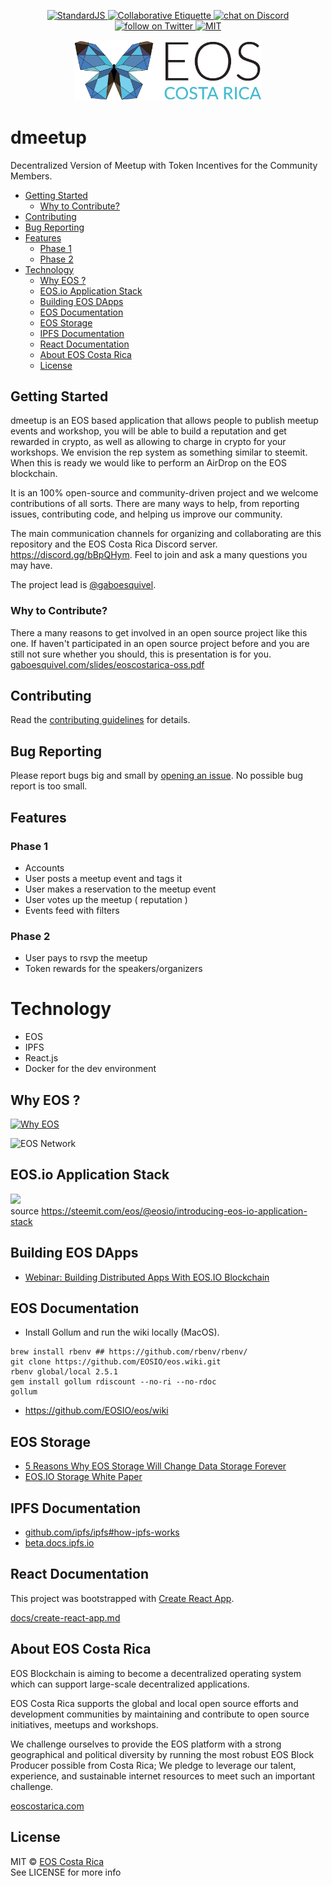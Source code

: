 <p align="center">
	<a href="http://standardjs.com">
		<img src="https://img.shields.io/badge/code%20style-standard-brightgreen.svg" alt="StandardJS">
	</a>
	<a href="https://git.io/col">
		<img src="https://img.shields.io/badge/%E2%9C%93-collaborative_etiquette-brightgreen.svg" alt="Collaborative Etiquette">
	</a>
	<a href="https://discord.gg/bBpQHym">
		<img src="https://img.shields.io/discord/447118387118735380.svg?logo=discord" alt="chat on Discord">
	</a>
	<a href="https://twitter.com/intent/follow?screen_name=eoscostarica">
		<img src="https://img.shields.io/twitter/follow/eoscostarica.svg?style=social&logo=twitter" alt="follow on Twitter">
	</a>
	<a href="#">
		<img src="https://img.shields.io/dub/l/vibe-d.svg" alt="MIT">
	</a>
</p>

<p align="center">
	<a href="https://eoscostarica.io">
		<img src="https://github.com/eoscostarica/assets/blob/master/eoscolors-transparent.png" width="300">
	</a>
</p>

# dmeetup

Decentralized Version of Meetup with Token Incentives for the Community Members.

<!-- START doctoc generated TOC please keep comment here to allow auto update -->
<!-- DON'T EDIT THIS SECTION, INSTEAD RE-RUN doctoc TO UPDATE -->
<!-- DON'T EDIT THIS SECTION, INSTEAD RE-RUN doctoc TO UPDATE -->

  - [Getting Started](#getting-started)
    - [Why to Contribute?](#why-to-contribute)
  - [Contributing](#contributing)
  - [Bug Reporting](#bug-reporting)
  - [Features](#features)
    - [Phase 1](#phase-1)
    - [Phase 2](#phase-2)
- [Technology](#technology)
  - [Why EOS ?](#why-eos-)
  - [EOS.io Application Stack](#eosio-application-stack)
  - [Building EOS DApps](#building-eos-dapps)
  - [EOS Documentation](#eos-documentation)
  - [EOS Storage](#eos-storage)
  - [IPFS Documentation](#ipfs-documentation)
  - [React Documentation](#react-documentation)
  - [About EOS Costa Rica](#about-eos-costa-rica)
  - [License](#license)

<!-- END doctoc generated TOC please keep comment here to allow auto update -->

## Getting Started

dmeetup is an EOS based application that allows people to publish meetup events and workshop, you will be able to build a reputation and get rewarded in crypto, as well as allowing to charge in crypto for your workshops. We envision the rep system as something similar to steemit. When this is ready we would like to perform an AirDrop on the EOS blockchain.

It is an 100% open-source and community-driven project and we welcome contributions of all sorts. There are many ways to help, from reporting issues, contributing code, and helping us improve our community.

The main communication channels for organizing and collaborating are this repository and the EOS Costa Rica Discord server. https://discord.gg/bBpQHym. Feel to join and ask a many questions you may have.

The project lead is [@gaboesquivel](https://github.com/gaboesquivel).

### Why to Contribute?

There a many reasons to get involved in an open source project like this one. If haven't participated in an open source project before and you are still not sure whether you should, this is presentation is for you. [gaboesquivel.com/slides/eoscostarica-oss.pdf](gaboesquivel.com/slides/eoscostarica-oss.pdf)

## Contributing

Read the [contributing guidelines](CONTRIBUTING.md) for details.

## Bug Reporting

Please report bugs big and small by [opening an issue](issues/new). No possible bug report is too small.

## Features

### Phase 1

* Accounts
* User posts a meetup event and tags it
* User makes a reservation to the meetup event
* User votes up the meetup ( reputation )
* Events feed with filters

### Phase 2

* User pays to rsvp the meetup
* Token rewards for the speakers/organizers

# Technology

* EOS
* IPFS
* React.js
* Docker for the dev environment

## Why EOS ?

[![Why EOS](https://monosnap.com/image/CDcIfufeYs0rJPH2viNkCJSPV6bY4O.png)](https://www.youtube.com/watch?v=3kqkTYqTvDA)

![EOS Network](https://github.com/eoscostarica/dmeetup/blob/master/docs/img/eos-network.png)

## EOS.io Application Stack

![](https://github.com/eoscostarica/dmeetup/blob/master/docs/img/eos-application-stack.png)  
source https://steemit.com/eos/@eosio/introducing-eos-io-application-stack

## Building EOS DApps

* [Webinar: Building Distributed Apps With EOS.IO Blockchain](https://objectcomputing.com/resources/events/webinars/building-apps-with-eos/webinar-recording)

## EOS Documentation

* Install Gollum and run the wiki locally (MacOS).

```
brew install rbenv ## https://github.com/rbenv/rbenv/
git clone https://github.com/EOSIO/eos.wiki.git
rbenv global/local 2.5.1
gem install gollum rdiscount --no-ri --no-rdoc
gollum
```

* https://github.com/EOSIO/eos/wiki

## EOS Storage

* [5 Reasons Why EOS Storage Will Change Data Storage Forever](https://www.youtube.com/watch?v=7mFzb5SqS9U)
* [EOS.IO Storage White Paper](https://steemit.com/eos/@eosio/eos-io-storage-white-paper-now-available)

## IPFS Documentation

* [github.com/ipfs/ipfs#how-ipfs-works](https://github.com/ipfs/ipfs#how-ipfs-works)
* [beta.docs.ipfs.io](https://beta.docs.ipfs.io)

## React Documentation

This project was bootstrapped with [Create React App](https://github.com/facebookincubator/create-react-app).

[docs/create-react-app.md](docs/create-react-app.md)

## About EOS Costa Rica

EOS Blockchain is aiming to become a decentralized operating system which can support large-scale decentralized applications.

EOS Costa Rica supports the global and local open source efforts and development communities by maintaining and contribute to open source initiatives, meetups and workshops.

We challenge ourselves to provide the EOS platform with a strong geographical and political diversity by running the most robust EOS Block Producer possible from Costa Rica; We pledge to leverage our talent, experience, and sustainable internet resources to meet such an important challenge.

[eoscostarica.com](https://eoscostarica.com)

## License

MIT © [EOS Costa Rica](https://eoscostarica.com)  
See LICENSE for more info
